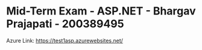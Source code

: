 <h1>Mid-Term Exam - ASP.NET - Bhargav Prajapati - 200389495</h1>


<p>Azure Link: <a href="https://test1asp.azurewebsites.net/">https://test1asp.azurewebsites.net/</a></p>